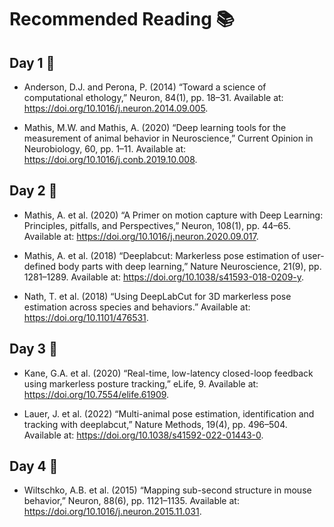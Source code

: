 # Recommended Reading 📚

## Day 1 📖

- Anderson, D.J. and Perona, P. (2014) “Toward a science of computational ethology,” Neuron, 84(1), pp. 18–31. Available at: https://doi.org/10.1016/j.neuron.2014.09.005.

- Mathis, M.W. and Mathis, A. (2020) “Deep learning tools for the measurement of animal behavior in Neuroscience,” Current Opinion in Neurobiology, 60, pp. 1–11. Available at: https://doi.org/10.1016/j.conb.2019.10.008. 

## Day 2 📖

- Mathis, A. et al. (2020) “A Primer on motion capture with Deep Learning: Principles, pitfalls, and Perspectives,” Neuron, 108(1), pp. 44–65. Available at: https://doi.org/10.1016/j.neuron.2020.09.017. 

- Mathis, A. et al. (2018) “Deeplabcut: Markerless pose estimation of user-defined body parts with deep learning,” Nature Neuroscience, 21(9), pp. 1281–1289. Available at: https://doi.org/10.1038/s41593-018-0209-y. 

- Nath, T. et al. (2018) “Using DeepLabCut for 3D markerless pose estimation across species and behaviors.” Available at: https://doi.org/10.1101/476531. 

## Day 3 📖

- Kane, G.A. et al. (2020) “Real-time, low-latency closed-loop feedback using markerless posture tracking,” eLife, 9. Available at: https://doi.org/10.7554/elife.61909. 

- Lauer, J. et al. (2022) “Multi-animal pose estimation, identification and tracking with deeplabcut,” Nature Methods, 19(4), pp. 496–504. Available at: https://doi.org/10.1038/s41592-022-01443-0. 

## Day 4 📖

- Wiltschko, A.B. et al. (2015) “Mapping sub-second structure in mouse behavior,” Neuron, 88(6), pp. 1121–1135. Available at: https://doi.org/10.1016/j.neuron.2015.11.031. 
